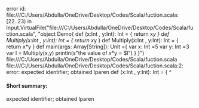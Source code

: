 error id: file:///C:/Users/Abdulla/OneDrive/Desktop/Codes/Scala/fuction.scala:[22..23) in Input.VirtualFile("file:///C:/Users/Abdulla/OneDrive/Desktop/Codes/Scala/fuction.scala", "object Demo{
    def (x:Int , y:Int): Int = {
        return x*y
    }
    def Multiply(x:Int , y:Int): Int = {
        return x*y
    }
    def Multiply(x:Int , y:Int): Int = {
        return x*y
    }
    def main(args: Array[String]): Unit ={
        var x: Int =5
        var y: Int =3
        var l = Multiply(x,y)
        println(s"the value of $x*$y = $l")
    }
}")
file:///C:/Users/Abdulla/OneDrive/Desktop/Codes/Scala/fuction.scala
file:///C:/Users/Abdulla/OneDrive/Desktop/Codes/Scala/fuction.scala:2: error: expected identifier; obtained lparen
    def (x:Int , y:Int): Int = {
        ^
#### Short summary: 

expected identifier; obtained lparen